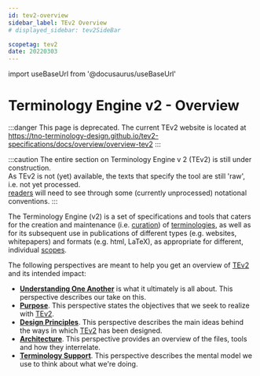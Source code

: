 ```yaml
---
id: tev2-overview
sidebar_label: TEv2 Overview
# displayed_sidebar: tev2SideBar

scopetag: tev2
date: 20220303
---
```


import useBaseUrl from '@docusaurus/useBaseUrl'

# Terminology Engine v2 - Overview

:::danger This page is deprecated.
The current TEv2 website is located at https://tno-terminology-design.github.io/tev2-specifications/docs/overview/overview-tev2
:::

:::caution
The entire section on Terminology Engine v 2 (TEv2) is still under construction.<br/>
As TEv2 is not (yet) available, the texts that specify the tool are still 'raw', i.e. not yet processed.<br/>[readers](@) will need to see through some (currently unprocessed) notational conventions.
:::

The Terminology Engine (v2) is a set of specifications and tools that caters for the creation and maintenance (i.e. [curation](@)) of [terminologies](@), as well as for its subsequent use in publications of different types (e.g. websites, whitepapers) and formats (e.g. html, LaTeX), as appropriate for different, individual [scopes](@).

The following perspectives are meant to help you get an overview of [TEv2](@) and its intended impact:

- **[Understanding One Another](/docs/tev2/overview/tev2-common-understanding)** is what it ultimately is all about. This perspective describes our take on this.
- **[Purpose](/docs/tev2/overview/tev2-purpose)**. This perspective states the objectives that we seek to realize with [TEv2](@).
- **[Design Principles](/docs/tev2/overview/tev2-design-principles)**. This perspective describes the main ideas behind the ways in which [TEv2](@) has been designed.
- **[Architecture](/docs/tev2/overview/tev2-architecture)**. This perspective provides an overview of the files, tools and how they interrelate.
- **[Terminology Support](/docs/tev2/terms/patterns/pattern-terminology)**. This perspective describes the mental model we use to think about what we're doing.
